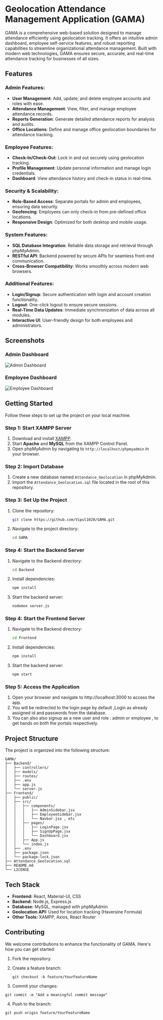 # Geolocation Attendance Management Application (GAMA)

GAMA is a comprehensive web-based solution designed to manage attendance efficiently using geolocation tracking. It offers an intuitive admin dashboard, employee self-service features, and robust reporting capabilities to streamline organizational attendance management. Built with modern web technologies, GAMA ensures secure, accurate, and real-time attendance tracking for businesses of all sizes.
## Features

### **Admin Features**:
- **User Management**: Add, update, and delete employee accounts and roles with ease.
- **Attendance Management**: View, filter, and manage employee attendance records.
- **Reports Generation**: Generate detailed attendance reports for analysis and audits.
- **Office Locations**: Define and manage office geolocation boundaries for attendance tracking.

### **Employee Features**:
- **Check-In/Check-Out**: Lock in and out securely using geolocation tracking.
- **Profile Management**: Update personal information and manage login credentials.
- **Dashboard**: View attendance history and check-in status in real-time.

### **Security & Scalability**:
- **Role-Based Access**: Separate portals for admin and employees, ensuring data security.
- **Geofencing**: Employees can only check-in from pre-defined office locations.
- **Responsive Design**: Optimized for both desktop and mobile usage.

### **System Features**:
- **SQL Database Integration**: Reliable data storage and retrieval through phpMyAdmin.
- **RESTful API**: Backend powered by secure APIs for seamless front-end communication.
- **Cross-Browser Compatibility**: Works smoothly across modern web browsers.

### **Additional Features**:
- **Login/Signup**: Secure authentication with login and account creation functionality.
- **Logout**: One-click logout to ensure secure sessions.
- **Real-Time Data Updates**: Immediate synchronization of data across all modules.
- **Interactive UI**: User-friendly design for both employees and administrators.

## Screenshots

### Admin Dashboard
![Admin Dashboard](./Frontend/public/images/Admin_Dashboard.png)

### Employee Dashboard
![Employee Dashboard](./Frontend/public/images/Employee_Dashboard.png)
## Getting Started

Follow these steps to set up the project on your local machine.

### **Step 1: Start XAMPP Server**
1. Download and install [XAMPP](https://www.apachefriends.org/index.html).
2. Start **Apache** and **MySQL** from the XAMPP Control Panel.
3. Open phpMyAdmin by navigating to `http://localhost/phpmyadmin` in your browser.

### **Step 2: Import Database**
1. Create a new database named `Attendance_Geolocation` in phpMyAdmin.
2. Import the `Attendance_Geolocation.sql` file located in the root of this repository.

### **Step 3: Set Up the Project**
1. Clone the repository:
   ```bash
   git clone https://github.com/Vipul1020/GAMA.git

2. Navigate to the project directory:
   ```bash
   cd GAMA

### **Step 4: Start the Backend Server**
1. Navigate to the Backend directory:
   ```bash
   cd Backend

2. Install dependencies:
   ```bash
   npm install

3. Start the backend server:
   ```bash
   nodemon server.js

### **Step 4: Start the Frontend Server**
1. Navigate to the Backend directory:
   ```bash
   cd Frontend

2. Install dependencies:
   ```bash
   npm install

3. Start the backend server:
   ```bash
   npm start  

### **Step 5: Access the Application**
1. Open your browser and navigate to http://localhost:3000 to access the app.
2. You will be redirected to the login page by default ,Login as already assigned id and passwords from the database. 
3. You can also also signup as a new user and role : admin or employee , to get hands on both the portals respectively.













## Project Structure

The project is organized into the following structure:
```
GAMA/
├── Backend/
│   ├── controllers/
│   ├── models/
│   ├── routes/
│   ├── .env
│   ├── app.js
│   └── server.js
├── Frontend/
│   ├── public/
│   ├── src/
│   │   ├── components/
│   │   │   ├── AdminSidebar.jsx
│   │   │   ├── EmployeeSidebar.jsx
│   │   │   └── Navbar.jsx , etc
│   │   ├── pages/
│   │   │   ├── LoginPage.jsx
│   │   │   ├── SignUpPage.jsx
│   │   │   └── Dashboard.jsx
│   │   ├── App.js
│   │   └── index.js
│   ├── .env
│   ├── package.json
│   └── package-lock.json
├── Attendance_Geolocation.sql
├── README.md
└── LICENSE
```
## Tech Stack


- **Frontend:** React, Material-UI, CSS
- **Backend:** Node.js, Express.js
- **Database:** MySQL, managed with phpMyAdmin
- **Geolocation API:** Used for location tracking (Haversine Formula)
- **Other Tools:** XAMPP, Axios, React Router

## Contributing

We welcome contributions to enhance the functionality of GAMA. Here's how you can get started:
1. Fork the repository.
2. Create a feature branch:
   ```
   git checkout -b feature/YourFeatureName
   ```

3. Commit your changes:
 ```
 git commit -m "Add a meaningful commit message"
 ```

4. Push to the branch:
```
git push origin feature/YourFeatureName
```

 